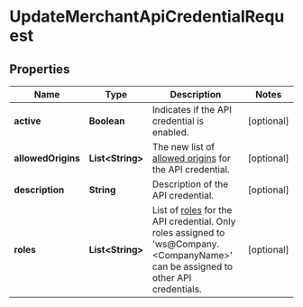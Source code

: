 

# UpdateMerchantApiCredentialRequest


## Properties

| Name | Type | Description | Notes |
|------------ | ------------- | ------------- | -------------|
|**active** | **Boolean** | Indicates if the API credential is enabled. |  [optional] |
|**allowedOrigins** | **List&lt;String&gt;** | The new list of [allowed origins](https://docs.adyen.com/development-resources/client-side-authentication#allowed-origins) for the API credential. |  [optional] |
|**description** | **String** | Description of the API credential. |  [optional] |
|**roles** | **List&lt;String&gt;** | List of [roles](https://docs.adyen.com/development-resources/api-credentials#roles-1) for the API credential. Only roles assigned to &#39;ws@Company.&lt;CompanyName&gt;&#39; can be assigned to other API credentials. |  [optional] |



